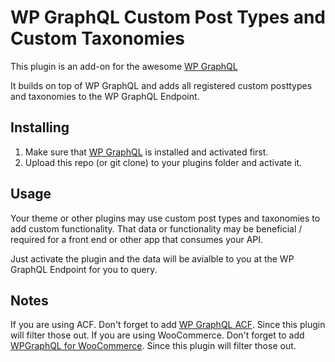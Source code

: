 # WP GraphQL Custom Post Types and Custom Taxonomies

This plugin is an add-on for the awesome [WP GraphQL][wp-graphql]

It builds on top of WP GraphQL and adds all registered custom posttypes and taxonomies to the WP GraphQL Endpoint.

## Installing

1. Make sure that [WP GraphQL][wp-graphql] is installed and activated first.
2. Upload this repo (or git clone) to your plugins folder and activate it.

## Usage

Your theme or other plugins may use custom post types and taxonomies to add custom functionality. That data or functionality may be beneficial / required for a front end or other app that consumes your API.

Just activate the plugin and the data will be avialble to you at the WP GraphQL Endpoint for you to query.

## Notes

If you are using ACF. Don't forget to add [WP GraphQL ACF][wp-graphql-acf]. Since this plugin will filter those out.
If you are using WooCommerce. Don't forget to add [WPGraphQL for WooCommerce][wp-graphql-woo]. Since this plugin will filter those out.

[wp-graphql]: https://github.com/wp-graphql/wp-graphql
[wp-graphql-acf]: https://www.wpgraphql.com/acf
[wp-graphql-woo]: https://github.com/wp-graphql/wp-graphql-woocommerce
